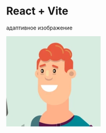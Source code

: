 # React + Vite

адаптивное изображение

<div class="relative pb-[124%]">
    <img alt="photo" class="absolute top-0 left-0 w-full h-full object-cover" src="/public/screenshot_2.png">
</div>
